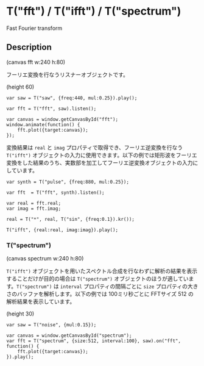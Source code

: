 T("fft") / T("ifft") / T("spectrum")
====================================
Fast Fourier transform

## Description ##

(canvas fft w:240 h:80)

フーリエ変換を行なうリスナーオブジェクトです。

(height 60)

```timbre
var saw = T("saw", {freq:440, mul:0.25}).play();

var fft = T("fft", saw).listen();

var canvas = window.getCanvasById("fft");
window.animate(function() {
    fft.plot({target:canvas});
});
```

変換結果は `real` と `imag` プロパティで取得でき、フーリエ逆変換を行なう `T("ifft")` オブジェクトの入力に使用できます。以下の例では矩形波をフーリエ変換をした結果のうち、実数部を加工してフーリエ逆変換オブジェクトの入力にしています。

```timbre
var synth = T("pulse", {freq:880, mul:0.25});

var fft  = T("fft", synth).listen();

var real = fft.real;
var imag = fft.imag;

real = T("*", real, T("sin", {freq:0.1}).kr());

T("ifft", {real:real, imag:imag}).play();
```

### T("spectrum") ###

(canvas spectrum w:240 h:80)

`T("ifft")` オブジェクトを用いたスペクトル合成を行なわずに解析の結果を表示することだけが目的の場合は `T("spectrum")` オブジェクトのほうが適しています。`T("spectrum")` は `interval` プロパティの間隔ごとに `size` プロパティの大きさのバッファを解析します。以下の例では 100ミリ秒ごとに FFTサイズ 512 の解析結果を表示しています。

(height 30)

```timbre
var saw = T("noise", {mul:0.15});

var canvas = window.getCanvasById("spectrum");
var fft = T("spectrum", {size:512, interval:100}, saw).on("fft", function() {
    fft.plot({target:canvas});
}).play();
```
